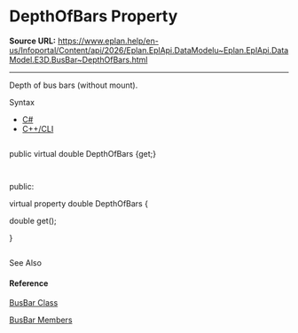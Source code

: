 # DepthOfBars Property

**Source URL:** https://www.eplan.help/en-us/Infoportal/Content/api/2026/Eplan.EplApi.DataModelu~Eplan.EplApi.DataModel.E3D.BusBar~DepthOfBars.html

---

Depth of bus bars (without mount).

Syntax

- [C#](#i-syntax-CS)
- [C++/CLI](#i-syntax-CPP2005)

```
```
public virtual double DepthOfBars {get;}
```
```

```
```
public:
virtual property double DepthOfBars {
   double get();
}
```
```



See Also

#### Reference

[BusBar Class](Eplan.EplApi.DataModelu~Eplan.EplApi.DataModel.E3D.BusBar.html)
  
[BusBar Members](Eplan.EplApi.DataModelu~Eplan.EplApi.DataModel.E3D.BusBar_members.html)